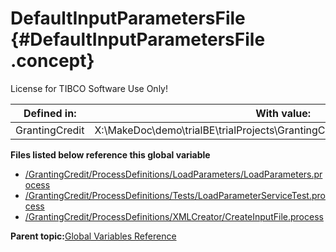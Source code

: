# DefaultInputParametersFile {#DefaultInputParametersFile .concept}

License for TIBCO Software Use Only!

|Defined in:|With value:|
|-----------|-----------|
|GrantingCredit|X:\\MakeDoc\\demo\\trialBE\\trialProjects\\GrantingCredit\\XML\\InputParameters.xml|

**Files listed below reference this global variable**

-   [/GrantingCredit/ProcessDefinitions/LoadParameters/LoadParameters.process](../../../projects/GrantingCredit/ProcessDefinitions/LoadParameters/LoadParameters.process.md)
-   [/GrantingCredit/ProcessDefinitions/Tests/LoadParameterServiceTest.process](../../../projects/GrantingCredit/ProcessDefinitions/Tests/LoadParameterServiceTest.process.md)
-   [/GrantingCredit/ProcessDefinitions/XMLCreator/CreateInputFile.process](../../../projects/GrantingCredit/ProcessDefinitions/XMLCreator/CreateInputFile.process.md)

**Parent topic:**[Global Variables Reference](../../../crossref/globVars/globVarsRef/GV_globVarsRef.md)

